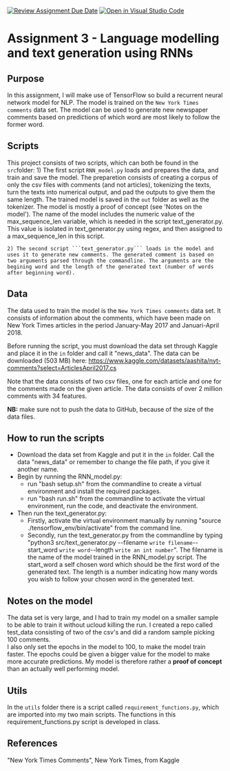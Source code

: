 [![Review Assignment Due Date](https://classroom.github.com/assets/deadline-readme-button-8d59dc4de5201274e310e4c54b9627a8934c3b88527886e3b421487c677d23eb.svg)](https://classroom.github.com/a/5f7lMH9Y)
[![Open in Visual Studio Code](https://classroom.github.com/assets/open-in-vscode-c66648af7eb3fe8bc4f294546bfd86ef473780cde1dea487d3c4ff354943c9ae.svg)](https://classroom.github.com/online_ide?assignment_repo_id=10586695&assignment_repo_type=AssignmentRepo)
# Assignment 3 - Language modelling and text generation using RNNs

## Purpose
In this assignment, I will make use of TensorFlow so build a recurrent neural network model for NLP. The model is trained on the ```New York Times comments```  data set. The model can be used to generate new newspaper comments based on predictions of which word are most likely to follow the former word.

## Scripts
This project consists of two scripts, which can both be found in the ```src```folder: 
    1) The first script ```RNN_model.py``` loads and prepares the data, and train and save the model. The preparetion consists of creating a corpus of only the csv files with comments (and not articles), tokenizing the texts, turn the texts into numerical output, and pad the outputs to give them the same length.  The trained model is saved in the ```out``` folder as well as the tokenizer. The model is mostly a proof of concept (see 'Notes on the model'). The name of the model includes the numeric value of the max_sequence_len variable, which is needed in the script text_generator.py. This value is isolated in text_generator.py using regex, and then assigned to a max_sequence_len in this script. 

    2) The second script ```text_generator.py``` loads in the model and uses it to generate new comments. The generated comment is based on two arguments parsed through the commandline. The arguments are the begining word and the length of the generated text (number of words after beginning word). 

## Data
The data used to train the model is the ```New York Times comments```  data set. It consists of information about the comments, which have been made on New York Times articles in the period January-May 2017 and Januari-April 2018. 

Before running the script, you must download the data set through Kaggle and place it in the ```in``` folder and call it "news_data". The data can be downloaded (503 MB) here: https://www.kaggle.com/datasets/aashita/nyt-comments?select=ArticlesApril2017.cs

Note that the data consists of two csv files, one for each article and one for the comments made on the given article. The data consists of over 2 million comments with 34 features.

__NB:__ make sure not to push the data to GitHub, because of the size of the data files.

## How to run the scripts
- Download the data set from Kaggle and put it in the ```in``` folder. Call the data "news_data" or remember to change the file path, if you give it another name. 
- Begin by running the RNN_model.py:
    - run "bash setup.sh" from the commandline to create a virtual environment and install the required packages.
    - run "bash run.sh" from the commandline to activate the virtual environment, run the code, and deactivate the environment. 
- Then run the text_generator.py:
    - Firstly, activate the virtual environment manually by running "source ./tensorflow_env/bin/activate" from the command line. 
    - Secondly, run the text_generator.py from the commandline by typing "python3 src/text_generator.py --filename ```write filename```-- start_word ```write word```--length ```write an int number```". The filename is the name of the model trained in the RNN_model.py script. The start_word a self chosen word which should be the first word of the generated text. The length is a number indicating how many words you wish to follow your chosen word in the generated text. 

## Notes on the model
The data set is very large, and I had to train my model on a smaller sample to be able to train it without ucloud killing the run. I created a repo called test_data consisting of two of the csv's and did a random sample picking 100 comments.  
I also only set the epochs in the model to 100, to make the model train faster. The epochs could be given a bigger value for the model to make more accurate predictions. My model is therefore rather a __proof of concept__ than an actually well performing model.

## Utils
In the ```utils``` folder there is a script called ```requirement_functions.py```, which are imported into my two main scripts. The functions in this requirement_functions.py script is developed in class.

## References
"New York Times Comments", New York Times, from Kaggle